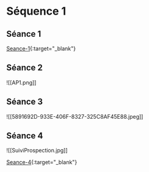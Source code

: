# Séquence 1

## Séance 1

[Seance-1](https://ecmorlaix-my.sharepoint.com/:w:/g/personal/mickael_le-coz_ecmorlaix_fr/EcsywXri6KJIrp4xwbcf3ogBSiXMBQZAJ7_mCP8pn8V7Xg?e=quyjq1){:target="_blank"}


## Séance 2

![[AP1.png]]


## Séance 3

![[5891692D-933E-406F-8327-325C8AF45E88.jpeg]]

## Séance 4

![[SuiviProspection.jpg]]

[Seance-4](https://ecmorlaix-my.sharepoint.com/:x:/g/personal/mickael_le-coz_ecmorlaix_fr/EepcXLIEMXRCuDj8N5EtE6gBMCYh-QiozYMj_VkMOkdThw?e=dH3HQS){:target="_blank"}


